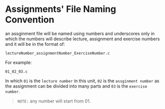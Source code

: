 # Assignments' File Naming Convention

an assginment file will be named using numbers and underscores only in which the numbers will describe lecture, assignment and exercise numbers and it will be in the format of:

`lectureNumber_assignmentNumber_ExerciseNumber.c`

For example:

`01_02_03.c`

In which `01` is the `lecture number` in this unit, `02` is the `assginment number` as the assignment can be divided into many parts and `03` is the `exercise number`.

>`NOTE:` any number will start from 01.
